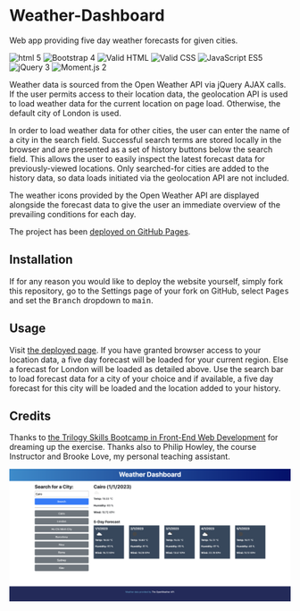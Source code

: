 # Weather-Dashboard
Web app providing five day weather forecasts for given cities.

![html 5](https://img.shields.io/badge/html-5-blue)
![Bootstrap 4](https://img.shields.io/badge/bootstrap-4-blue)
![Valid HTML](https://img.shields.io/badge/valid-HTML-green)
![Valid CSS](https://img.shields.io/badge/valid-CSS-green)
![JavaScript ES5](https://img.shields.io/badge/javascript-ES5-yellow)
![jQuery 3](https://img.shields.io/badge/jQuery-4-yellow)
![Moment.js 2](https://img.shields.io/badge/Moment.js-2-yellow)

Weather data is sourced from the Open Weather API via jQuery AJAX calls. If the user permits access to their location data, the geolocation API is used to load weather data for the current location on page load. Otherwise, the default city of London is used.

In order to load weather data for other cities, the user can enter the name of a city in the search field. Successful search terms are stored locally in the browser and are presented as a set of history buttons below the search field. This allows the user to easily inspect the latest forecast data for previously-viewed locations. Only searched-for cities are added to the history data, so data loads initiated via the geolocation API are not included.

The weather icons provided by the Open Weather API are displayed alongside the forecast data to give the user an immediate overview of the prevailing conditions for each day.

The project has been [deployed on GitHub Pages](https://paulashby.github.io/Weather-Dashboard).

## Installation

If for any reason you would like to deploy the website yourself, simply fork this repository, go to the Settings page of your fork on GitHub, select <kbd>Pages</kbd> and set the <kbd>Branch</kbd> dropdown to <kbd>main</kbd>.

## Usage

Visit [the deployed page](https://paulashby.github.io/Weather-Dashboard). If you have granted browser access to your location data, a five day forecast will be loaded for your current region. Else a forecast for London will be loaded as detailed above. Use the search bar to load forecast data for a city of your choice and if available, a five day forecast for this city will be loaded and the location added to your history.

## Credits
Thanks to [the Trilogy Skills Bootcamp in Front-End Web Development](https://skillsforlife.edx.org/coding/frontend/landing/?s=Google-Unbranded&pkw=web%20design%20training&pcrid=624628533241&pmt=p&utm_source=google&utm_medium=cpc&utm_campaign=GGL%7CSKILLS-FOR-LIFE%7CSEM%7CCODING%7C-%7COFL%7CTIER-1%7CALL%7CNBD-G%7CBMM%7CPrimary%7CSubject-Matter&utm_term=web%20design%20training&s=google&k=web%20design%20training&utm_adgroupid=140443158663&utm_locationphysicalms=1006886&utm_matchtype=p&utm_network=g&utm_device=c&utm_content=624628533241&utm_placement=&gclid=Cj0KCQjwqc6aBhC4ARIsAN06NmMdwBRSe3BLeaChkukN5Bbqb18220k1ku9TB2o9tzsX0xYUc-dlRWgaAuyvEALw_wcB&gclsrc=aw.ds) for dreaming up the exercise. Thanks also to Philip Howley, the course Instructor and Brooke Love, my personal teaching assistant.

![Screenshot](assets/images/screenshot.png)


